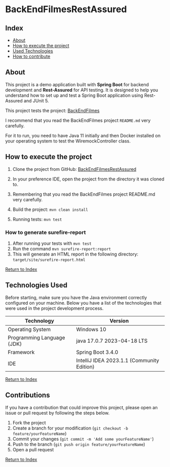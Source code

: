 <div align="left">
  <h1><strong>BackEndFilmesRestAssured</strong></h1>
</div>

## Index

- [About](#about)
- [How to execute the project](#como-executar-o-projeto)
- [Used Technologies](#tecnologias-utilizadas)
- [How to contribute](#como-contribuir)

## About

This project is a demo application built with **Spring Boot** for backend development and **Rest-Assured** for API testing. It is designed to help you understand how to set up and test a Spring Boot application using Rest-Assured and JUnit 5.

This project tests the project: [BackEndFilmes](https://gitlab.com/brunobatista25/BackEndFilmes)

I recommend that you read the BackEndFilmes project ````README.md```` very carefully.

For it to run, you need to have Java 11 initially and then Docker installed on your operating system to test the WiremockController class.

## How to execute the project

1. Clone the project from GitHub: [BackEndFilmesRestAssured](https://github.com/felipeam10/send-book-email-spring-batch)

2. In your preference IDE, open the project from the directory it was cloned to. 

3. Remembering that you read the BackEndFilmes project README.md very carefully.

4. Build the project: `mvn clean install`

5. Running tests: `mvn test`

### How to generate surefire-report

1. After running your tests with `mvn test`
2. Run the command `mvn surefire-report:report`
3. This will generate an HTML report in the following directory: `target/site/surefire-report.html`

[Return to Index](#index)


## Technologies Used

Before starting, make sure you have the Java environment correctly configured on your machine. Below you have a list of the technologies that were used in the project development process.

| Technology                 | Version                                    |
|----------------------------|--------------------------------------------|
| Operating System           | Windows 10                                 |
| Programming Language (JDK) | java 17.0.7 2023-04-18 LTS                 
| Framework                  | Spring Boot 3.4.0                          |
| IDE                        | IntelliJ IDEA 2023.1.1 (Community Edition) |

[Return to Index](#index)

## Contributions

If you have a contribution that could improve this project, please open an issue or pull request by following the steps below.

1. Fork the project
2. Create a branch for your modification (`git checkout -b feature/yourFeatureName`)
3. Commit your changes (`git commit -m 'Add some yourFeatureName'`)
4. Push to the branch (`git push origin feature/yourFeatureName`)
5. Open a pull request

[Return to Index](#index)